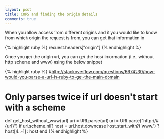 ```yaml
---
layout: post
title: CORS and finding the origin details
comments: true
---
```


When you allow access from different origins and if you would like to know from which origin the request is from, you can get that information in

{% highlight ruby %}
request.headers["origin"]
{% endhighlight %}

Once you get the origin url, you can get the host information (i.e., without http scheme and www) using the below snippet


{% highlight ruby %}
#http://stackoverflow.com/questions/6674230/how-would-you-parse-a-url-in-ruby-to-get-the-main-domain
 
# Only parses twice if url doesn't start with a scheme
def get_host_without_www(url)
  uri = URI.parse(url)
  uri = URI.parse("http://#{url}") if uri.scheme.nil?
  host = uri.host.downcase
  host.start_with?('www.') ? host[4..-1] : host
end
{% endhighlight %}
